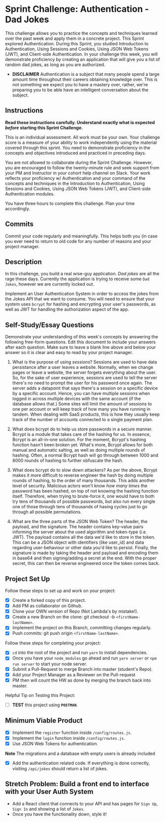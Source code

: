# Sprint Challenge: Authentication - Dad Jokes

This challenge allows you to practice the concepts and techniques learned over the past week and apply them in a concrete project. This Sprint explored Authentication. During this Sprint, you studied Introduction to Authentication, Using Sessions and Cookies, Using JSON Web Tokens (JWT), and Client-side Authentication. In your challenge this week, you will demonstrate proficiency by creating an application that will give you a list of random dad jokes, as long as you are authorized.

- **DISCLAIMER** Authentication is a subject that many people spend a large amount time throughout their careers obtaining knowledge over. This is not something we expect you to have a mastery over, rather, we're preparing you to be able have an intelligent conversation about the subject.

## Instructions

**Read these instructions carefully. Understand exactly what is expected _before_ starting this Sprint Challenge.**

This is an individual assessment. All work must be your own. Your challenge score is a measure of your ability to work independently using the material covered through this sprint. You need to demonstrate proficiency in the concepts and objectives introduced and practiced in preceding days.

You are not allowed to collaborate during the Sprint Challenge. However, you are encouraged to follow the twenty-minute rule and seek support from your PM and Instructor in your cohort help channel on Slack. Your work reflects your proficiency w/ Authentication and your command of the concepts and techniques in the Introduction to Authentication, Using Sessions and Cookies, Using JSON Web Tokens (JWT), and Client-side Authentication modules.

You have three hours to complete this challenge. Plan your time accordingly.

## Commits

Commit your code regularly and meaningfully. This helps both you (in case you ever need to return to old code for any number of reasons and your project manager.

## Description

In this challenge, you build a real wise-guy application. _Dad jokes_ are all the rage these days. Currently the application is trying to receive some `Dad Jokes`, however we are currently locked out.

Implement an User Authentication System in order to access the jokes from the Jokes API that we want to consume. You will need to ensure that your system uses `bcrypt` for hashing and encrypting your user's passwords, as well as JWT for handling the authorization aspect of the app.

## Self-Study/Essay Questions

Demonstrate your understanding of this week's concepts by answering the following free-form questions. Edit this document to include your answers after each question. Make sure to leave a blank line above and below your answer so it is clear and easy to read by your project manager.

1. What is the purpose of using _sessions_?
Sessions are used to have data persistance after a user leaves a website. Normally, when we change pages or leave a website, the server forgets everything about the user. So, for the sake of user experience, sessions are used to tell the server there's no need to prompt the user for his password once again. The server adds a datapoint that says there's a session on a specific device by a specific account. Hence, you can have multiple sessions when logged in across multiple devices with the same account (if the database allows that.) Some sites will limit the amount of sessions to one per account or will keep track of how many you have running in tandem. When dealing with SaaS products, this is how they usually keep track of the number of accounts connected to a single payment plan.

1. What does bcrypt do to help us store passwords in a secure manner.
Bcrypt is a module that takes care of the hashing for us. In essence, Bcrypt is an all-in-one solution. For the moment, Bcrypt's hashing function hasn't been broken yet. What's more, Bcrypt allows for both manual and automatic salting, as well as doing multiple rounds of hashing. Often, a normal Bcrypt hash will go through between 1000 and 8000 rounds of hashing to further obfuscate the hash.

1. What does bcrypt do to slow down attackers?
As per the above, Bcrypt makes it more difficult to reverse engineer the hash by doing multiple rounds of hashing, to the order of many thousands. This adds another level of security. Malicious actors won't know _how many times_ the password has been hashed, on top of not knowing the hashing function itself. Therefore, when trying to brute-force it, one would have to both try tens of thousands of possible passwords, but also run every single one of those through tens of thousands of hasing cycles just to go through all possible permutations. 

1. What are the three parts of the JSON Web Token?
The header, the payload, and the signature. The header contains key-value pairs informing the server about the used algorithm and token-type (i.e. JWT). The payload contains all the data we'd like to store in the token. This can be a JSON object with identifiers (like user_id) and data regarding user-behaviour or other data you'd like to persist. Finally, the signature is made by taking the header and payload and encoding them in base64 and then signing/adding a secret at the end. With the proper secret, this can then be reverse engineered once the token comes back.

## Project Set Up

Follow these steps to set up and work on your project:

- [x] Create a forked copy of this project.
- [x] Add PM as collaborator on Github.
- [x] Clone your OWN version of Repo (Not Lambda's by mistake!).
- [x] Create a new Branch on the clone: git checkout -b `<firstName-lastName>`.
- [x] Implement the project on this Branch, committing changes regularly.
- [x] Push commits: git push origin `<firstName-lastName>`.

Follow these steps for completing your project:

- [x] `cd` into the root of the project and run `yarn` to install dependencies.
- [x] Once you have your `node_modules` go ahead and run `yarn server` or `npm run server` to start your node server.
- [x] Submit a Pull-Request to merge <firstName-lastName> Branch into master (student's  Repo).
- [x] Add your Project Manager as a Reviewer on the Pull-request
- [x] PM then will count the HW as done by  merging the branch back into master.

Helpful Tip on Testing this Project:

- [ ] **TEST** this project using **`POSTMAN`**.

## Minimum Viable Product

- [x] Implement the `register` function inside `/config/routes.js`.
- [x] Implement the `login` function inside `/config/routes.js`.
- [x] Use JSON Web Tokens for authentication.

**Note** The migrations and a database with empty users is already included

- [x] Add the authentication related code. If everything is done correctly, visiting `/api/jokes` should return a list of jokes.

## Stretch Problem: Build a front end to interface with your User Auth System

- Add a React client that connects to your API and has pages for `Sign Up`, `Sign In` and showing a list of `Jokes`.
- Once you have the functionality down, style it!

